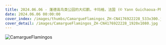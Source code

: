 ```yaml
---
title: 2024.06.06 - 蓬德高鸟类公园的大红鹳，卡玛格，法国 (© Yann Guichaoua-Photos/Getty Images)
date: 2024.06.06 00:00:00
cover_index: /images/thumbs/CamargueFlamingos_ZH-CN4176922228_533x300.jpg
cover_detail: /images/CamargueFlamingos_ZH-CN4176922228_1920x1080.jpg
---
```


![CamargueFlamingos](/images/CamargueFlamingos_ZH-CN4176922228_1920x1080.jpg)
